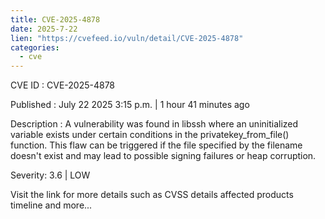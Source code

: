 ```yaml
--- 
title: CVE-2025-4878
date: 2025-7-22
lien: "https://cvefeed.io/vuln/detail/CVE-2025-4878"
categories:
  - cve
---
```


CVE ID : CVE-2025-4878

Published :  July 22
2025
3:15 p.m. | 1 hour
41 minutes ago

Description : A vulnerability was found in libssh
where an uninitialized variable exists under certain conditions in the privatekey_from_file() function. This flaw can be triggered if the file specified by the filename doesn't exist and may lead to possible signing failures or heap corruption.

Severity: 3.6 | LOW

Visit the link for more details
such as CVSS details
affected products
timeline
and more...
